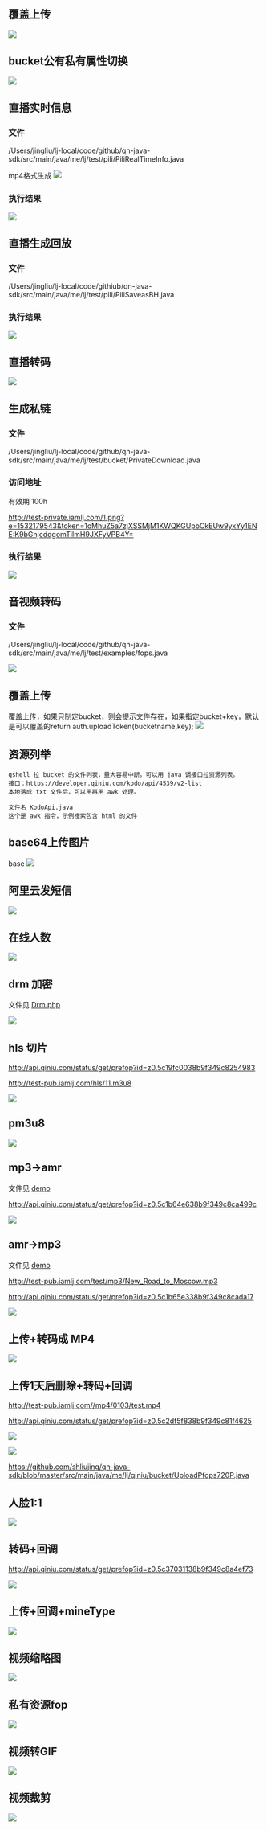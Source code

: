 ## 覆盖上传

![](http://i.iamlj.com/18-12-18/47426216.jpg)

## bucket公有私有属性切换

![](http://img-lj.oss-cn-hangzhou.aliyuncs.com/18-7-22/2438210.jpg)

## 直播实时信息

### 文件

/Users/jingliu/lj-local/code/github/qn-java-sdk/src/main/java/me/lj/test/pili/PiliRealTimeInfo.java

mp4格式生成
![](http://img-lj.oss-cn-hangzhou.aliyuncs.com/18-8-2/42660545.jpg)

### 执行结果

![](http://img-lj.oss-cn-hangzhou.aliyuncs.com/18-7-10/96465172.jpg)

## 直播生成回放

### 文件

/Users/jingliu/lj-local/code/githiub/qn-java-sdk/src/main/java/me/lj/test/pili/PiliSaveasBH.java

### 执行结果

![](http://img-lj.oss-cn-hangzhou.aliyuncs.com/18-7-17/11257185.jpg)

## 直播转码

![](http://img-lj.oss-cn-hangzhou.aliyuncs.com/18-7-20/381501.jpg)

## 生成私链

### 文件

/Users/jingliu/lj-local/code/github/qn-java-sdk/src/main/java/me/lj/test/bucket/PrivateDownload.java

### 访问地址

有效期 100h

http://test-private.iamlj.com/1.png?e=1532179543&token=1oMhuZ5a7zjXSSMjM1KWQKGUpbCkEUw9yxYy1ENE:K9bGnjcddgomTiImH9JXFyVPB4Y=


### 执行结果

![](http://img-lj.oss-cn-hangzhou.aliyuncs.com/18-7-17/67131087.jpg)

## 音视频转码

### 文件

/Users/jingliu/lj-local/code/github/qn-java-sdk/src/main/java/me/lj/test/examples/fops.java

![](http://i.iamlj.com/19-1-9/1678424.jpg)

## 覆盖上传

覆盖上传，如果只制定bucket，则会提示文件存在，如果指定bucket+key，默认是可以覆盖的return auth.uploadToken(bucketname,key);
![](http://img-lj.oss-cn-hangzhou.aliyuncs.com/18-8-23/80707459.jpg)


## 资源列举

```
qshell 拉 bucket 的文件列表，量大容易中断。可以用 java 调接口拉资源列表。
接口：https://developer.qiniu.com/kodo/api/4539/v2-list
本地落成 txt 文件后，可以用再用 awk 处理。

文件名 KodoApi.java
这个是 awk 指令，示例搜索包含 html 的文件

```

## base64上传图片
base
![](http://i.iamlj.com/18-10-31/47075628.jpg)

## 阿里云发短信

![](http://i.iamlj.com/18-10-31/89755401.jpg)

## 在线人数

![](http://test-pub.iamlj.com/18-11-15/73976255.jpg)


## drm 加密

文件见 [Drm.php](https://github.com/shliujing/qn-java-sdk/blob/master/src/main/java/me/lj/test/dora/Drm.java)

![](http://i.iamlj.com/18-12-17/61028013.jpg)

## hls 切片

http://api.qiniu.com/status/get/prefop?id=z0.5c19fc0038b9f349c8254983

http://test-pub.iamlj.com/hls/11.m3u8

![](http://i.iamlj.com/18-12-19/8135495.jpg)


## pm3u8

![](http://i.iamlj.com/18-12-20/75011097.jpg)


## mp3->amr

文件见 [demo](https://github.com/shliujing/qn-java-sdk/blob/master/src/main/java/me/lj/test/dora/UploadAndAvthumbToAmr.java)

http://api.qiniu.com/status/get/prefop?id=z0.5c1b64e638b9f349c8ca499c

![](http://i.iamlj.com/18-12-20/9325405.jpg)

## amr->mp3

文件见 [demo](https://github.com/shliujing/qn-java-sdk/blob/master/src/main/java/me/lj/test/dora/AvthumbToMP3.java)

http://test-pub.iamlj.com/test/mp3/New_Road_to_Moscow.mp3

http://api.qiniu.com/status/get/prefop?id=z0.5c1b65e338b9f349c8cada17

![](http://i.iamlj.com/18-12-20/84870984.jpg)

## 上传+转码成 MP4

![](http://i.iamlj.com/19-1-9/24730151.jpg)

## 上传1天后删除+转码+回调

http://test-pub.iamlj.com//mp4/0103/test.mp4

http://api.qiniu.com/status/get/prefop?id=z0.5c2df5f838b9f349c81f4625

![](http://i.iamlj.com/19-1-3/63182756.jpg)

![](http://i.iamlj.com/19-1-3/16821026.jpg)

https://github.com/shliujing/qn-java-sdk/blob/master/src/main/java/me/lj/qiniu/bucket/UploadPfops720P.java

## 人脸1:1

![](http://i.iamlj.com/19-1-4/60568073.jpg)

## 转码+回调

http://api.qiniu.com/status/get/prefop?id=z0.5c37031138b9f349c8a4ef73


![](http://i.iamlj.com/19-1-10/6002584.jpg)


## 上传+回调+mineType

![](http://i.iamlj.com/19-1-16/76452154.jpg)

## 视频缩略图

![](https://i.iamlj.com/19-01-21-cdda1335cb8347cb921e9e1f947886e3.png)

## 私有资源fop

![](https://i.iamlj.com/19-01-23-14346627b9ecbed3763f2b30f01a1a82.png)

## 视频转GIF

![](https://i.iamlj.com/19-01-25/102519.png)

## 视频裁剪

![](https://i.iamlj.com/19-01-28/171417.png)